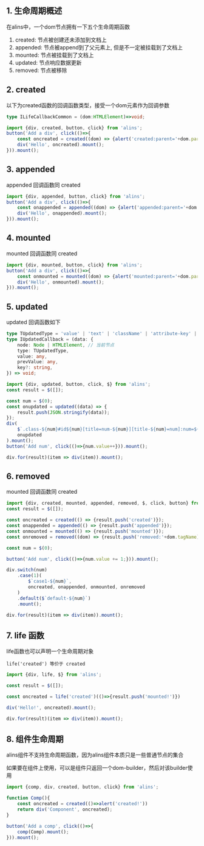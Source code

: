 <!--
 * @Author: chenzhongsheng
 * @Date: 2022-11-05 10:51:30
 * @Description: Coding something
 * @LastEditors: chenzhongsheng
 * @LastEditTime: 2022-11-08 23:15:14
-->
## 1. 生命周期概述

在alins中，一个dom节点拥有一下五个生命周期函数

1. created: 节点被创建还未添加到文档上
2. appended: 节点被append到了父元素上, 但是不一定被挂载到了文档上
3. mounted: 节点被挂载到了文档上
4. updated: 节点响应数据更新
5. removed: 节点被移除

## 2. created

以下为created函数的回调函数类型，接受一个dom元素作为回调参数

```ts
type ILifeCallbackCommon = (dom:HTMLElement)=>void;
```

<code-runner/>

```js
import {div, created, button, click} from 'alins';
button('Add a div', click(()=>{
    const oncreated = created((dom) => {alert('created:parent='+dom.parentElement)});
    div('Hello', oncreated).mount();
})).mount();
```

## 3. appended

appended 回调函数同 created

<code-runner/>

```js
import {div, appended, button, click} from 'alins';
button('Add a div', click(()=>{
    const onappended = appended((dom) => {alert('appended:parent='+dom.parentElement)});
    div('Hello', onappended).mount();
})).mount();
```


## 4. mounted

mounted 回调函数同 created

<code-runner/>

```js
import {div, mounted, button, click} from 'alins';
button('Add a div', click(()=>{
    const onmounted = mounted((dom) => {alert('mounted:parent='+dom.parentElement)});
    div('Hello', onmounted).mount();
})).mount();
```


## 5. updated

updated 回调函数如下

```ts
type TUpdatedType = 'value' | 'text' | 'className' | 'attribute-key' |  'attribute-value' |'id';
type IUpdatedCallback = (data: {
    node: Node | HTMLElement, // 当前节点
    type: TUpdatedType,
    value: any,
    prevValue: any,
    key?: string,
}) => void;
```

<code-runner/>

```js
import {div, updated, button, click, $} from 'alins';
const result = $([]);

const num = $(0);
const onupdated = updated((data) => {
    result.push(JSON.stringify(data));
});
div(
    $`.class-${num}#id${num}[title=num-${num}][title-${num}=num]:num=${num}`, 
    onupdated
).mount();
button('Add num', click(()=>{num.value++})).mount();

div.for(result)(item => div(item)).mount();
```

## 6. removed

mounted 回调函数同 created

<code-runner/>

```js
import {div, created, mounted, appended, removed, $, click, button} from 'alins';
const result = $([]);

const oncreated = created(() => {result.push('created')});
const onappended = appended(() => {result.push('appended')});
const onmounted = mounted(() => {result.push('mounted')});
const onremoved = removed((dom) => {result.push('removed:'+dom.tagName)});

const num = $(0);

button('Add num', click(()=>{num.value += 1;})).mount();

div.switch(num)
    .case(1)(
        $`case1-${num}`, 
        oncreated, onappended, onmounted, onremoved
    )
    .default($`default-${num}`)
    .mount();

div.for(result)(item => div(item)).mount();
```

## 7. life 函数

life函数也可以声明一个生命周期对象

`life('created') 等价于 created`

<code-runner/>

```js
import {div, life, $} from 'alins';

const result = $([]);

const oncreated = life('created')(()=>{result.push('mounted!')})

div('Hello!', oncreated).mount();

div.for(result)(item => div(item)).mount();
```

## 8. 组件生命周期

alins组件不支持生命周期函数，因为alins组件本质只是一些普通节点的集合

如果要在组件上使用，可以是组件只返回一个dom-builder，然后对该builder使用

<code-runner/>

```js
import {comp, div, created, button, click} from 'alins';

function Comp(){
    const oncreated = created(()=>alert('created!'))
    return div('Component', oncreated);
}

button('Add a comp', click(()=>{
    comp(Comp).mount();
})).mount();
```
